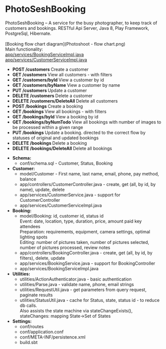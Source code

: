# PhotoSeshBooking
PhotoSeshBooking – A service for the busy photographer, to keep track of customers and bookings. 
RESTful Api Server, Java 8, Play Framework, PostgreSql, Hibernate.
<br>
<br>
[Booking flow chart diagram](Photoshoot - flow chart.png)
<br>
Main functionality:
<br>
[app/services/BookingServiceImpl.java](app/services/BookingServiceImpl.java)
<br>
[app/services/CustomerServiceImpl.java](app/services/CustomerServiceImpl.java)
<br>
<ul>
     <li><b>POST    /customers </b>Create a customer</li>
     <li><b>GET     /customers </b>View all customers - with filters</li>
     <li><b>GET     /customers/byId </b>View a customer by id</li>
     <li><b>GET     /customers/byName </b>View a customer by name</li>
     <li><b>PUT     /customers </b>Update a customer</li>
     <li><b>DELETE  /customers </b>Delete a customer</li>
     <li><b>DELETE  /customers/DeleteAll </b>Delete all customers</li>
     <li><b>POST    /bookings </b>Create a booking</li>
     <li><b>GET     /bookings </b>View all bookings - with filters</li>
     <li><b>GET     /bookings/byId </b>View a booking by id</li>
     <li><b>GET     /bookings/byNumTodo </b>View all bookings with number of images to be processed within a given range</li>
     <li><b>PUT     /bookings </b>Update a booking. directed to the correct flow by statuses of original and updated bookings</li>
     <li><b>DELETE  /bookings </b>Delete a booking</li>
     <li><b>DELETE  /bookings/DeleteAll </b>Delete all bookings</li>
</ul>
<ul>
     <li>
          <b>Schema: </b>
          <ul>
               <li>conf/schema.sql - Customer, Status, Booking</li>
          </ul>
     </li>
     <li>
          <b>Customer:</b>
          <ul>
               <li>model/Customer - First name, last name, email, phone, pay method, balance</li>
               <li>app/controllers/CustomerController.java - create, get (all, by id, by name), update, delete</li>
               <li>app/services/CustomerService.java - support for CustomerController</li>
               <li>app/services/CustomerServiceImpl.java</li>
          </ul>
     </li>
     <li>
          <b>Booking:</b>
          <ul>
               <li>model/Booking: id, customer id, status id <br>
                    Event: date, location, type, duration, price, amount paid key attendees <br>
                    Preparation: requirements, equipment, camera settings, optimal lighting spots <br>
                    Editing: number of pictures taken, number of pictures selected, number of pictures processed, review notes
               </li>
               <li>app/controllers/BookingController.java - create, get (all, by id, by filters), delete, update</li>
               <li>app/services/BookingService.java - support for BookingController</li>
               <li>app/services/BookingServiceImpl.java</li>
          </ul>
     </li>
     <li>
          <b>Utilities:</b>
          <ul>
               <li>utilities/ActionAuthenticator.java - basic authentication</li>
               <li>utilities/Parse.java - validate name, phone, email strings</li>
               <li>utilities/RequestUtil.java - get parameters from query request, paginate results</li>
               <li>utilities/StatusUtil.java - cache for Status, state, status id - to reduce db calls.
                    <br>Also assists the state machine via stateChangeExists(), stateChanges: mapping State->Set of States</li>
          </ul>
     </li>
     <li>
          <b>Settings:</b>
          <ul>
               <li>conf/routes</li>
               <li>conf/application.conf</li>
               <li>conf/META-INF/persistence.xml</li>
               <li>build.sbt</li>
          </ul>
     </li>
</ul>
